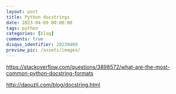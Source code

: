 ```yaml
---
layout: post
title: Python docstrings
date: 2023-04-09 00:00:00
tags: python
categories: [blog]
comments: true
disqus_identifier: 20230409
preview_pic: /assets/images/
---
```



https://stackoverflow.com/questions/3898572/what-are-the-most-common-python-docstring-formats

http://daouzli.com/blog/docstring.html